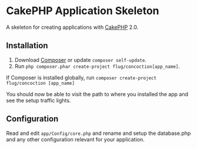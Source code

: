 # CakePHP Application Skeleton

A skeleton for creating applications with [CakePHP](http://cakephp.org) 2.0.

## Installation

1. Download [Composer](http://getcomposer.org/doc/00-intro.md) or update `composer self-update`.
2. Run `php composer.phar create-project flug/concoction[app_name]`.

If Composer is installed globally, run
`composer create-project flug/concoction [app_name]`

You should now be able to visit the path to where you installed the app and see
the setup traffic lights.

## Configuration

Read and edit `app/Config/core.php` and rename and setup the database.php and any other
configuration relevant for your application.

